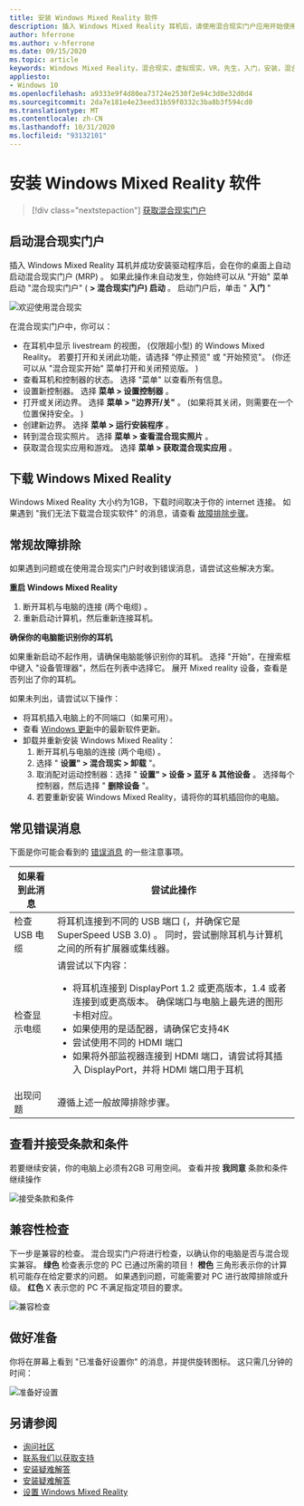 ```yaml
---
title: 安装 Windows Mixed Reality 软件
description: 插入 Windows Mixed Reality 耳机后，请使用混合现实门户应用开始使用并下载 Windows Mixed Reality 功能。
author: hferrone
ms.author: v-hferrone
ms.date: 09/15/2020
ms.topic: article
keywords: Windows Mixed Reality，混合现实，虚拟现实，VR，先生，入门，安装，混合现实门户
appliesto:
- Windows 10
ms.openlocfilehash: a9333e9f4d80ea73724e2530f2e94c3d0e32d0d4
ms.sourcegitcommit: 2da7e181e4e23eed31b59f0332c3ba8b3f594cd0
ms.translationtype: MT
ms.contentlocale: zh-CN
ms.lasthandoff: 10/31/2020
ms.locfileid: "93132101"
---
```

# <a name="install-windows-mixed-reality-software"></a>安装 Windows Mixed Reality 软件

> [!div class="nextstepaction"]
> [获取混合现实门户](https://www.microsoft.com/p/mixed-reality-portal/9ng1h8b3zc7m?activetab=pivot:overviewtab)

## <a name="launch-mixed-reality-portal"></a>启动混合现实门户

插入 Windows Mixed Reality 耳机并成功安装驱动程序后，会在你的桌面上自动启动混合现实门户 (MRP) 。 如果此操作未自动发生，你始终可以从 "开始" 菜单启动 "混合现实门户" ( **> 混合现实门户) 启动** 。 启动门户后，单击 " **入门** "

![欢迎使用混合现实](images/1050px-mixedrealityportal.png)

在混合现实门户中，你可以：

* 在耳机中显示 livestream 的视图， (仅限超小型) 的 Windows Mixed Reality。 若要打开和关闭此功能，请选择 "停止预览" 或 "开始预览"。  (你还可以从 "混合现实开始" 菜单打开和关闭预览版。 ) 
* 查看耳机和控制器的状态。 选择 "菜单" 以查看所有信息。
* 设置新控制器。 选择 **菜单 > 设置控制器** 。
* 打开或关闭边界。 选择 **菜单 > "边界开/关"** 。  (如果将其关闭，则需要在一个位置保持安全。 ) 
* 创建新边界。 选择 **菜单 > 运行安装程序** 。
* 转到混合现实照片。 选择 **菜单 > 查看混合现实照片** 。
* 获取混合现实应用和游戏。 选择 **菜单 > 获取混合现实应用** 。

## <a name="download-windows-mixed-reality"></a>下载 Windows Mixed Reality

Windows Mixed Reality 大小约为1GB，下载时间取决于你的 internet 连接。 如果遇到 "我们无法下载混合现实软件" 的消息，请查看 [故障排除步骤](installation_errors.md#we-couldnt-download-the-mixed-reality-software-or-hang-tight-while-we-do-some-downloading)。

## <a name="general-troubleshooting"></a>常规故障排除

如果遇到问题或在使用混合现实门户时收到错误消息，请尝试这些解决方案。

**重启 Windows Mixed Reality**

1. 断开耳机与电脑的连接 (两个电缆) 。
2. 重新启动计算机，然后重新连接耳机。

**确保你的电脑能识别你的耳机**

如果重新启动不起作用，请确保电脑能够识别你的耳机。 选择 "开始"，在搜索框中键入 "设备管理器"，然后在列表中选择它。 展开 Mixed reality 设备，查看是否列出了你的耳机。

如果未列出，请尝试以下操作：

* 将耳机插入电脑上的不同端口（如果可用）。
* 查看 [Windows 更新](https://support.microsoft.com/help/12373)中的最新软件更新。
* 卸载并重新安装 Windows Mixed Reality：
    1. 断开耳机与电脑的连接 (两个电缆) 。
    2. 选择 " **设置" > 混合现实 > 卸载** "。
    3. 取消配对运动控制器：选择 " **设置" > 设备 > 蓝牙 & 其他设备** 。 选择每个控制器，然后选择 " **删除设备** "。
    4. 若要重新安装 Windows Mixed Reality，请将你的耳机插回你的电脑。

## <a name="common-error-messages"></a>常见错误消息

下面是你可能会看到的 [错误消息](error-codes.md) 的一些注意事项。

| 如果看到此消息 | 尝试此操作 |
| --- | --- |
| 检查 USB 电缆 | 将耳机连接到不同的 USB 端口 (，并确保它是 SuperSpeed USB 3.0) 。 同时，尝试删除耳机与计算机之间的所有扩展器或集线器。 |
| 检查显示电缆 | 请尝试以下内容： <ul><li>将耳机连接到 DisplayPort 1.2 或更高版本，1.4 或者连接到或更高版本。 确保端口与电脑上最先进的图形卡相对应。</li><li>如果使用的是适配器，请确保它支持4K</li><li>尝试使用不同的 HDMI 端口</li><li>如果将外部监视器连接到 HDMI 端口，请尝试将其插入 DisplayPort，并将 HDMI 端口用于耳机</li></ul> |
| 出现问题 | 遵循上述一般故障排除步骤。 |

## <a name="review-and-accept-terms-and-conditions"></a>查看并接受条款和条件

若要继续安装，你的电脑上必须有2GB 可用空间。 查看并按 **我同意** 条款和条件继续操作

![接受条款和条件](images/1050px-mixedrealityportalpage2.png)

## <a name="compatibility-check"></a>兼容性检查

下一步是兼容的检查。 混合现实门户将进行检查，以确认你的电脑是否与混合现实兼容。 **绿色** 检查表示您的 PC 已通过所需的项目！ **橙色** 三角形表示你的计算机可能存在给定要求的问题。 如果遇到问题，可能需要对 PC 进行故障排除或升级。 **红色** X 表示您的 PC 不满足指定项目的要求。

![兼容检查](images/1050px-compatcheck.png)

## <a name="getting-ready"></a>做好准备

你将在屏幕上看到 "已准备好设置你" 的消息，并提供旋转图标。 这只需几分钟的时间：

![准备好设置](images/1050px-gettingsetup.png)

## <a name="see-also"></a>另请参阅

* [询问社区](https://answers.microsoft.com)
* [联系我们以获取支持](https://support.microsoft.com/contactus/)
* [安装疑难解答](installation_errors.md)
* [安装疑难解答](wmr-setup-faq.md)
* [设置 Windows Mixed Reality](set-up-windows-mixed-reality.md)

